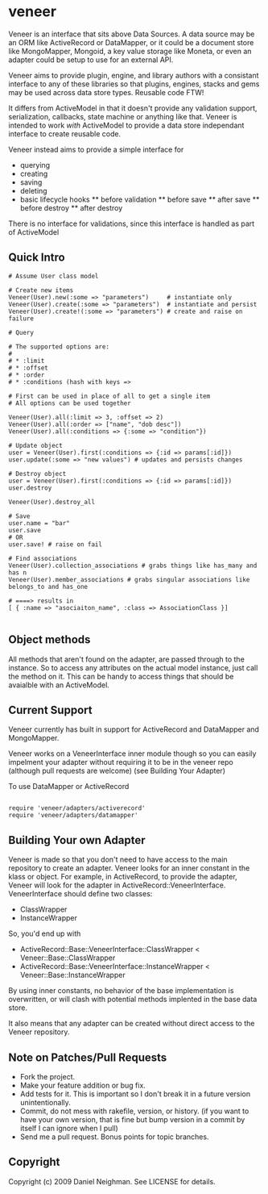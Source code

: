 # veneer

Veneer is an interface that sits above Data Sources.  A data source may be an ORM like ActiveRecord or DataMapper, or it could be a document store like MongoMapper, Mongoid, a key value storage like Moneta, or even an adapter could be setup to use for an external API.

Veneer aims to provide plugin, engine, and library authors with a consistant interface to any of these libraries so that plugins, engines, stacks and gems may be used across data store types.  Reusable code FTW!

It differs from ActiveModel in that it doesn't provide any validation support, serialization, callbacks, state machine or anything like that.  Veneer is intended to work _with_ ActiveModel to provide a data store independant interface to create reusable code.

Veneer instead aims to provide a simple interface for
* querying
* creating
* saving
* deleting
* basic lifecycle hooks
** before validation
** before save
** after save
** before destroy
** after destroy

There is no interface for validations, since this interface is handled as part of ActiveModel

## Quick Intro

<pre><code># Assume User class model

# Create new items
Veneer(User).new(:some => "parameters")     # instantiate only
Veneer(User).create(:some => "parameters")  # instantiate and persist
Veneer(User).create!(:some => "parameters") # create and raise on failure

# Query

# The supported options are:
#
# * :limit
# * :offset
# * :order
# * :conditions (hash with keys => <Array|Primitive|Range>

# First can be used in place of all to get a single item
# All options can be used together

Veneer(User).all(:limit => 3, :offset => 2)
Veneer(User).all(:order => ["name", "dob desc"])
Veneer(User).all(:conditions => {:some => "condition"})

# Update object
user = Veneer(User).first(:conditions => {:id => params[:id]})
user.update(:some => "new values") # updates and persists changes

# Destroy object
user = Veneer(User).first(:conditions => {:id => params[:id]})
user.destroy

Veneer(User).destroy_all

# Save
user.name = "bar"
user.save
# OR
user.save! # raise on fail

# Find associations
Veneer(User).collection_associations # grabs things like has_many and has n
Veneer(User).member_associations # grabs singular associations like belongs_to and has_one

# ====> results in
[ { :name => "asociaiton_name", :class => AssociationClass }]

</code></pre>

## Object methods

All methods that aren't found on the adapter, are passed through to the instance.  So to access any attributes on the actual model instance, just call the method on it. This can be handy to access things that should be avaialble with an ActiveModel.

## Current Support

Veneer currently has built in support for ActiveRecord and DataMapper and MongoMapper.

Veneer works on a VeneerInterface inner module though so you can easily impelment your adapter without requiring it to be in the veneer repo (although pull requests are welcome) (see Building Your Adapter)

To use DataMapper or ActiveRecord

<pre><code>
require 'veneer/adapters/activerecord'
require 'veneer/adapters/datamapper'
</code></pre>

## Building Your own Adapter

Veneer is made so that you don't need to have access to the main repository to create an adapter.  Veneer looks for an inner constant in the klass or object. For example, in ActiveRecord, to provide the adapter, Veneer will look for the adapter in ActiveRecord::VeneerInterface.  VeneerInterface should define two classes:

* ClassWrapper
* InstanceWrapper

So, you'd end up with

* ActiveRecord::Base::VeneerInterface::ClassWrapper < Veneer::Base::ClassWrapper
* ActiveRecord::Base::VeneerInterface::InstanceWrapper < Veneer::Base::InstanceWrapper

By using inner constants, no behavior of the base implementation is overwritten, or will clash with potential methods implented in the base data store.

It also means that any adapter can be created without direct access to the Veneer repository.

## Note on Patches/Pull Requests

* Fork the project.
* Make your feature addition or bug fix.
* Add tests for it. This is important so I don't break it in a
  future version unintentionally.
* Commit, do not mess with rakefile, version, or history.
  (if you want to have your own version, that is fine but
   bump version in a commit by itself I can ignore when I pull)
* Send me a pull request. Bonus points for topic branches.

## Copyright

Copyright (c) 2009 Daniel Neighman. See LICENSE for details.
